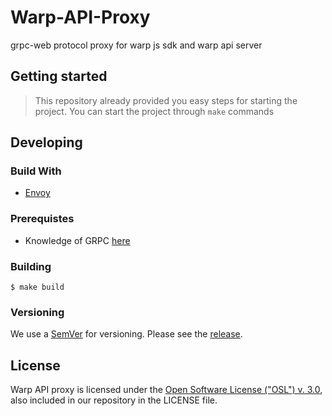 # Warp-API-Proxy

grpc-web protocol proxy for warp js sdk and warp api server  

## Getting started

> This repository already provided you easy steps for starting the project. You can start the project through  `make`  commands

## Developing
### Build With
- [Envoy](https://envoy.com/)

### Prerequistes
- Knowledge of GRPC [here](https://grpc.io/)

### Building
```
$ make build
```

### Versioning
We use a  [SemVer](https://semver.org/)  for versioning. Please see the  [release](https://github.com/Evrynetlabs/warp-api-proxy/releases).

## License

Warp API proxy is licensed under the  [Open Software License ("OSL") v. 3.0](https://opensource.org/licenses/OSL-3.0), also included in our repository in the LICENSE file.